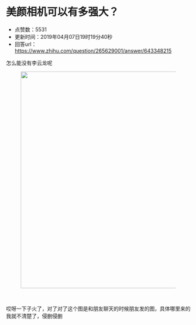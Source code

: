 # 美颜相机可以有多强大？
- 点赞数：5531
- 更新时间：2019年04月07日19时19分40秒
- 回答url：https://www.zhihu.com/question/265629001/answer/643348215
<body>
 <p data-pid="dW7Pbms5">怎么能没有李云龙呢</p>
 <figure data-size="normal">
  <img src="https://pica.zhimg.com/50/v2-bce6c7bde2b1c3721a62f9f2657014cf_720w.jpg?source=1940ef5c" data-rawwidth="590" data-rawheight="579" data-size="normal" data-original-token="v2-bac115d414b7b07f8dcba557e16d3bee" data-default-watermark-src="https://pic1.zhimg.com/50/v2-9ed32e47d87f704d8230b56ed1268911_720w.jpg?source=1940ef5c" class="origin_image zh-lightbox-thumb" width="590" data-original="https://pic1.zhimg.com/v2-bce6c7bde2b1c3721a62f9f2657014cf_r.jpg?source=1940ef5c">
 </figure>
 <p class="ztext-empty-paragraph"><br></p>
 <p data-pid="BEdtDilq">哎呀一下子火了，对了对了这个图是和朋友聊天的时候朋友发的图，具体哪里来的我就不清楚了，侵删侵删</p>
</body>